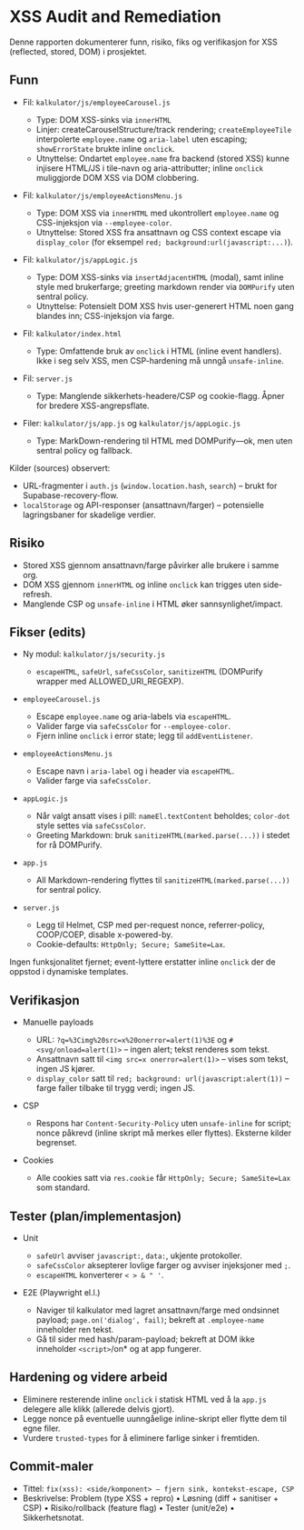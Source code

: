 # XSS Audit and Remediation

Denne rapporten dokumenterer funn, risiko, fiks og verifikasjon for XSS (reflected, stored, DOM) i prosjektet.

## Funn

- Fil: `kalkulator/js/employeeCarousel.js`
  - Type: DOM XSS-sinks via `innerHTML`
  - Linjer: createCarouselStructure/track rendering; `createEmployeeTile` interpolerte `employee.name` og `aria-label` uten escaping; `showErrorState` brukte inline `onclick`.
  - Utnyttelse: Ondartet `employee.name` fra backend (stored XSS) kunne injisere HTML/JS i tile-navn og aria-attributter; inline `onclick` muliggjorde DOM XSS via DOM clobbering.

- Fil: `kalkulator/js/employeeActionsMenu.js`
  - Type: DOM XSS via `innerHTML` med ukontrollert `employee.name` og CSS-injeksjon via `--employee-color`.
  - Utnyttelse: Stored XSS fra ansattnavn og CSS context escape via `display_color` (for eksempel `red; background:url(javascript:...)`).

- Fil: `kalkulator/js/appLogic.js`
  - Type: DOM XSS-sinks via `insertAdjacentHTML` (modal), samt inline style med brukerfarge; greeting markdown render via `DOMPurify` uten sentral policy.
  - Utnyttelse: Potensielt DOM XSS hvis user-generert HTML noen gang blandes inn; CSS-injeksjon via farge.

- Fil: `kalkulator/index.html`
  - Type: Omfattende bruk av `onclick` i HTML (inline event handlers). Ikke i seg selv XSS, men CSP-hardening må unngå `unsafe-inline`.

- Fil: `server.js`
  - Type: Manglende sikkerhets-headere/CSP og cookie-flagg. Åpner for bredere XSS-angrepsflate.

- Filer: `kalkulator/js/app.js` og `kalkulator/js/appLogic.js`
  - Type: MarkDown-rendering til HTML med DOMPurify—ok, men uten sentral policy og fallback.

Kilder (sources) observert:
- URL-fragmenter i `auth.js` (`window.location.hash`, `search`) – brukt for Supabase-recovery-flow.
- `localStorage` og API-responser (ansattnavn/farger) – potensielle lagringsbaner for skadelige verdier.

## Risiko

- Stored XSS gjennom ansattnavn/farge påvirker alle brukere i samme org.
- DOM XSS gjennom `innerHTML` og inline `onclick` kan trigges uten side-refresh.
- Manglende CSP og `unsafe-inline` i HTML øker sannsynlighet/impact.

## Fikser (edits)

- Ny modul: `kalkulator/js/security.js`
  - `escapeHTML`, `safeUrl`, `safeCssColor`, `sanitizeHTML` (DOMPurify wrapper med ALLOWED_URI_REGEXP).

- `employeeCarousel.js`
  - Escape `employee.name` og aria-labels via `escapeHTML`.
  - Valider farge via `safeCssColor` for `--employee-color`.
  - Fjern inline `onclick` i error state; legg til `addEventListener`.

- `employeeActionsMenu.js`
  - Escape navn i `aria-label` og i header via `escapeHTML`.
  - Valider farge via `safeCssColor`.

- `appLogic.js`
  - Når valgt ansatt vises i pill: `nameEl.textContent` beholdes; `color-dot` style settes via `safeCssColor`.
  - Greeting Markdown: bruk `sanitizeHTML(marked.parse(...))` i stedet for rå DOMPurify.

- `app.js`
  - All Markdown-rendering flyttes til `sanitizeHTML(marked.parse(...))` for sentral policy.

- `server.js`
  - Legg til Helmet, CSP med per-request nonce, referrer-policy, COOP/COEP, disable x-powered-by.
  - Cookie-defaults: `HttpOnly; Secure; SameSite=Lax`.

Ingen funksjonalitet fjernet; event-lyttere erstatter inline `onclick` der de oppstod i dynamiske templates.

## Verifikasjon

- Manuelle payloads
  - URL: `?q=%3Cimg%20src=x%20onerror=alert(1)%3E` og `#<svg/onload=alert(1)>` – ingen alert; tekst renderes som tekst.
  - Ansattnavn satt til `<img src=x onerror=alert(1)>` – vises som tekst, ingen JS kjører.
  - `display_color` satt til `red; background: url(javascript:alert(1))` – farge faller tilbake til trygg verdi; ingen JS.

- CSP
  - Respons har `Content-Security-Policy` uten `unsafe-inline` for script; nonce påkrevd (inline skript må merkes eller flyttes). Eksterne kilder begrenset.

- Cookies
  - Alle cookies satt via `res.cookie` får `HttpOnly; Secure; SameSite=Lax` som standard.

## Tester (plan/implementasjon)

- Unit
  - `safeUrl` avviser `javascript:`, `data:`, ukjente protokoller.
  - `safeCssColor` aksepterer lovlige farger og avviser injeksjoner med `;`.
  - `escapeHTML` konverterer `< > & " '`. 

- E2E (Playwright el.l.)
  - Naviger til kalkulator med lagret ansattnavn/farge med ondsinnet payload; `page.on('dialog', fail)`; bekreft at `.employee-name` inneholder ren tekst.
  - Gå til sider med hash/param-payload; bekreft at DOM ikke inneholder `<script>`/on* og at app fungerer.

## Hardening og videre arbeid

- Eliminere resterende inline `onclick` i statisk HTML ved å la `app.js` delegere alle klikk (allerede delvis gjort).
- Legge nonce på eventuelle uunngåelige inline-skript eller flytte dem til egne filer.
- Vurdere `trusted-types` for å eliminere farlige sinker i fremtiden.

## Commit-maler

- Tittel: `fix(xss): <side/komponent> – fjern sink, kontekst-escape, CSP`
- Beskrivelse: Problem (type XSS + repro) • Løsning (diff + sanitiser + CSP) • Risiko/rollback (feature flag) • Tester (unit/e2e) • Sikkerhetsnotat.